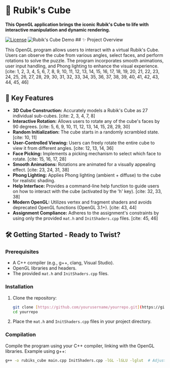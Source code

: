 # 🧊 Rubik's Cube

**This OpenGL application brings the iconic Rubik's Cube to life with interactive manipulation and dynamic rendering.**

[![License](https://img.shields.io/badge/license-MIT-blue.svg)](https://opensource.org/licenses/MIT) ![Rubik's Cube Demo](path/to/your/cool_rubiks_cube_demo.gif) ## ✨ Project Overview

This OpenGL program allows users to interact with a virtual Rubik's Cube. Users can observe the cube from various angles, select faces, and perform rotations to solve the puzzle. The program incorporates smooth animations, user input handling, and Phong lighting to enhance the visual experience. [cite: 1, 2, 3, 4, 5, 6, 7, 8, 9, 10, 11, 12, 13, 14, 15, 16, 17, 18, 19, 20, 21, 22, 23, 24, 25, 26, 27, 28, 29, 30, 31, 32, 33, 34, 35, 36, 37, 38, 39, 40, 41, 42, 43, 44, 45, 46]

## 🧊 Key Features

* **3D Cube Construction:** Accurately models a Rubik's Cube as 27 individual sub-cubes. [cite: 2, 3, 4, 7, 8]
* **Interactive Rotation:** Allows users to rotate any of the cube's faces by 90 degrees. [cite: 5, 6, 9, 10, 11, 12, 13, 14, 15, 28, 29, 30]
* **Random Initialization:** The cube starts in a randomly scrambled state. [cite: 10, 11]
* **User-Controlled Viewing:** Users can freely rotate the entire cube to view it from different angles. [cite: 12, 13, 14, 36]
* **Face Picking:** Implements a picking mechanism to select which face to rotate. [cite: 15, 16, 17, 28]
* **Smooth Animations:** Rotations are animated for a visually appealing effect. [cite: 23, 24, 31, 38]
* **Phong Lighting:** Applies Phong lighting (ambient + diffuse) to the cube for realistic shading.
* **Help Interface:** Provides a command-line help function to guide users on how to interact with the cube (activated by the 'h' key). [cite: 32, 33, 38]
* **Modern OpenGL:** Utilizes vertex and fragment shaders and avoids deprecated OpenGL functions (OpenGL 3.1+). [cite: 43, 44]
* **Assignment Compliance:** Adheres to the assignment's constraints by using only the provided `mat.h` and `InitShaders.cpp` files. [cite: 45, 46]

## 🛠️ Getting Started - Ready to Twist?

### Prerequisites

* A C++ compiler (e.g., g++, clang, Visual Studio).
* OpenGL libraries and headers.
* The provided `mat.h` and `InitShaders.cpp` files.

### Installation

1.  Clone the repository:

    ```bash
    git clone [https://github.com/yourusername/yourrepo.git](https://github.com/yourusername/yourrepo.git)
    cd yourrepo
    ```
2.  Place the `mat.h` and `InitShaders.cpp` files in your project directory.

### Compilation

Compile the program using your C++ compiler, linking with the OpenGL libraries.  Example using g++:

```bash
g++ -o rubiks_cube main.cpp InitShaders.cpp -lGL -lGLU -lglut  # Adjust linker flags as needed
